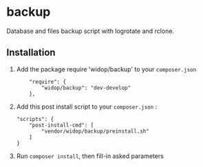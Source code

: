 # backup

Database and files backup script with logrotate and rclone.

## Installation
1. Add the package require 'widop/backup' to your `composer.json`
   ```    
       "require": {
           "widop/backup": "dev-develop"
       },
   ```
1. Add this post install script to your `composer.json` :
   ```
   "scripts": {
       "post-install-cmd": [
           "vendor/widop/backup/preinstall.sh"
       ]
   }
   ```
3. Run `composer install`, then fill-in asked parameters
